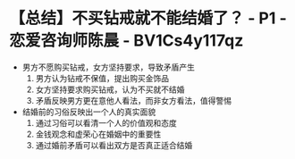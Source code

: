 # 【总结】不买钻戒就不能结婚了？ - P1 - 恋爱咨询师陈晨 - BV1Cs4y117qz

-   男方不愿购买钻戒，女方坚持要求，导致矛盾产生
    1.  男方认为钻戒不保值，提出购买金饰品
    2.  女方坚持要求购买钻戒，认为不买就不结婚
    3.  矛盾反映男方更在意他人看法，而非女方看法，值得警惕
-   结婚前的习俗反映出一个人的真实面貌
    1.  通过习俗可以看清一个人的价值观和态度
    2.  金钱观念和虚荣心在婚姻中的重要性
    3.  通过婚前矛盾可以看出双方是否真正适合结婚